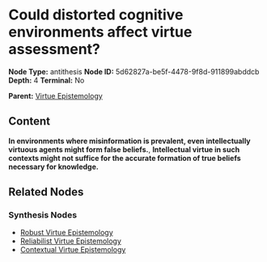 # Could distorted cognitive environments affect virtue assessment?

**Node Type:** antithesis
**Node ID:** 5d62827a-be5f-4478-9f8d-911899abddcb
**Depth:** 4
**Terminal:** No

**Parent:** [Virtue Epistemology](virtue-epistemology-synthesis-7b020d69-e86c-4087-b733-fe2b6f427ba6.md)

## Content

**In environments where misinformation is prevalent, even intellectually virtuous agents might form false beliefs.**, **Intellectual virtue in such contexts might not suffice for the accurate formation of true beliefs necessary for knowledge.**

## Related Nodes

### Synthesis Nodes

- [Robust Virtue Epistemology](robust-virtue-epistemology-synthesis-67360c63-8546-4a79-b1b0-5b649d9e3a79.md)
- [Reliabilist Virtue Epistemology](reliabilist-virtue-epistemology-synthesis-22c28fdd-a8be-4add-a3ca-6111b8875ffc.md)
- [Contextual Virtue Epistemology](contextual-virtue-epistemology-synthesis-d5a16ee8-204f-46f9-91d7-fbd654737d11.md)
